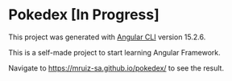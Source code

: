 # Pokedex [In Progress]

This project was generated with [Angular CLI](https://github.com/angular/angular-cli) version 15.2.6.

This is a self-made project to start learning Angular Framework.

Navigate to https://mruiz-sa.github.io/pokedex/ to see the result.
